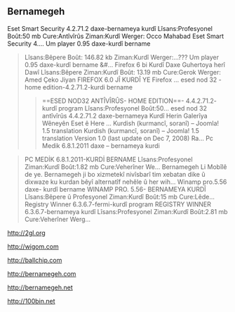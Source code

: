 ## Bernamegeh ##
Eset Smart Security 4.2.71.2 daxe-bernameya kurdî
Lîsans:Profesyonel Boût:50 mb Cure:Antîvîrûs Ziman:Kurdî Werger: Occo Mahabad   Eset Smart Security  4....
Um player 0.95 daxe-kurdî bername
> Lîsans:Bêpere Boût: 146.82 kb Ziman:Kurdî Werger:…???   Um player 0.95 daxe-kurdî bername &#...
Firefox 6 bi Kurdî Daxe Guhertoya herî Dawî
Lîsans:Bêpere Ziman:Kurdî Boût: 13.19 mb Cure:Gerok Werger: Amed Çeko Jiyan FIREFOX 6.0 JÎ KURDÎ YE Firefox ...
esed nod 32 -home edition-4.2.71.2-kurdi bername
> > ==ESED NOD32 ANTÎVÎRÛS- HOME EDITION==- 4.4.2.71.2- kurdî program   Lîsans:Profesyonel Boût:50...
esed nod 32 antîvîrûs 4.4.2.71.2 daxe-bernameya Kurdî
Herin Galerîya Wêneyên Eset ê Here                      ...
Kurdish (kurmancî, soranî) – Joomla! 1.5 translation
Kurdish (kurmancî, soranî) – Joomla! 1.5 translation  Version 1.0 (last update on Dec 7, 2008) Ra...
Pc Medik 6.8.1.2011 daxe – bernameya kurdi

> PC MEDİK 6.8.1.2011-KURDİ BERNAME   Lîsans:Profesyonel Ziman:Kurdî Boût:1.82 mb Cure:Veherîner We...
Bernamegeh Li Mobîlê de ye.
Bernamegeh ji bo xizmetekî nivîsbarî tim xebatan dike û dixwaze ku kurdan bêyî alternatîf nehêle û her wih...
Winamp pro.5.56 daxe- kurdî bername
> WINAMP PRO. 5.56- BERNAMEYA KURDÎ   Lîsans:Bêpere û Profesyonel Ziman:Kurdî Boût:15 mb Cure:Lêde...
Registry Winner 6.3.6.7-fermi-kurdî program
> REGISTRY WINNER 6.3.6.7-bernameya kurdî Lîsans:Profesyonel Ziman:Kurdî Boût:2.81 mb Cure:Veherîner Werg...

http://2gl.org

http://wigom.com

http://ballchip.com

http://bernamegeh.com

http://bernamegeh.net

http://100bin.net
